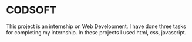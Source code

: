 # CODSOFT
This project is an internship on Web Development. I have done three tasks for completing my internship. In these projects I used html, css, javascript.
